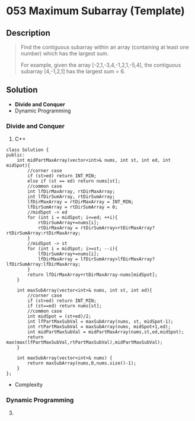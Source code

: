 # 053 Maximum Subarray (Template)

## Description
> Find the contiguous subarray within an array (containing at least one number) which has the largest sum.
> 
> For example, given the array [-2,1,-3,4,-1,2,1,-5,4],
> the contiguous subarray [4,-1,2,1] has the largest sum = 6.

## Solution
- **Divide and Conquer**
- Dynamic Programming

### Divide and Conquer
1. C++

```
class Solution {
public:
    int midPartMaxArray(vector<int>& nums, int st, int ed, int midSpot){
        //corner case
        if (st>ed) return INT_MIN;
        else if (st == ed) return nums[st];
        //common case
        int lfDirMaxArray, rtDirMaxArray;
        int lfDirSumArray, rtDirSumArray;
        lfDirMaxArray = rtDirMaxArray = INT_MIN;
        lfDirSumArray = rtDirSumArray = 0;
        //midSpot -> ed
        for (int i = midSpot; i<=ed; ++i){
            rtDirSumArray+=nums[i];
            rtDirMaxArray = rtDirSumArray>rtDirMaxArray?rtDirSumArray:rtDirMaxArray;
        }
        //midSpot -> st
        for (int i = midSpot; i>=st; --i){
            lfDirSumArray+=nums[i];
            lfDirMaxArray = lfDirSumArray>lfDirMaxArray?lfDirSumArray:lfDirMaxArray;
        }
        return lfDirMaxArray+rtDirMaxArray-nums[midSpot];
    }
    
    int maxSubArray(vector<int>& nums, int st, int ed){
        //corner case
        if (st>ed) return INT_MIN;
        if (st==ed) return nums[st];
        //common case
        int midSpot = (st+ed)/2;
        int lfPartMaxSubVal = maxSubArray(nums, st, midSpot-1);
        int rtPartMaxSubVal = maxSubArray(nums, midSpot+1,ed);
        int midPartMaxSubVal = midPartMaxArray(nums,st,ed,midSpot);
        return max(max(lfPartMaxSubVal,rtPartMaxSubVal),midPartMaxSubVal);
    }
    
    int maxSubArray(vector<int>& nums) {
        return maxSubArray(nums,0,nums.size()-1);
    }
};
```
- Complexity

### Dynamic Programming
3. 

